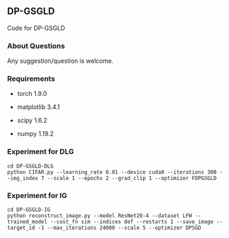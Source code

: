 ## DP-GSGLD

Code for DP-GSGLD

### About Questions

Any suggestion/question is welcome.

### Requirements

- torch  1.9.0

- matplotlib 3.4.1

- scipy 1.6.2

- numpy 1.19.2

### Experiment for DLG

    cd DP-GSGLD-DLG
    python CIFAR.py --learning_rate 0.01 --device cuda0 --iterations 300 --img_index 7 --scale 1 --epochs 2 --grad_clip 1 --optimizer FDPGSGLD

### Experiment for IG

    cd DP-GSGLD-IG
    python reconstruct_image.py --model ResNet20-4 --dataset LFW --trained_model --cost_fn sim --indices def --restarts 1 --save_image --target_id -1 --max_iterations 24000 --scale 5 --optimizer DPSGD


